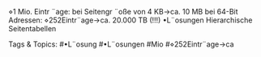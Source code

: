 ⋄1 Mio. Eintr ¨age: bei Seitengr ¨oße von 4 KB→ca. 10 MB
bei 64-Bit Adressen:
⋄252Eintr¨age→ca. 20.000 TB (!!!)
•L¨osungen
Hierarchische Seitentabellen

   Tags & Topics:
   #•L¨osung
   #•L¨osungen
   #Mio
   #⋄252Eintr¨age→ca